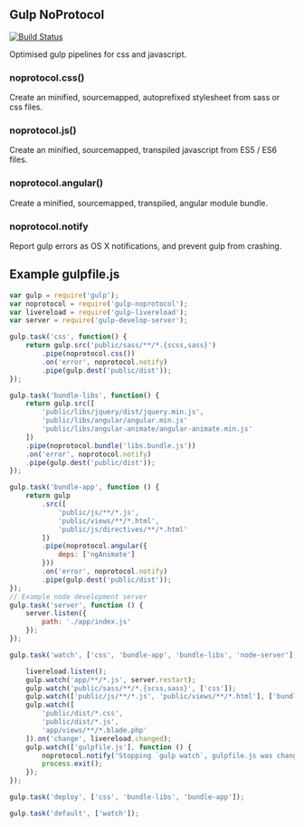 Gulp NoProtocol
----------------

[![Build Status](https://travis-ci.org/noprotocol/gulp-noprotocol.png)](https://travis-ci.org/noprotocol/gulp-noprotocol)

Optimised gulp pipelines for css and javascript.


### noprotocol.css()
Create an minified, sourcemapped, autoprefixed stylesheet from sass or css files.

### noprotocol.js()
Create an minified, sourcemapped, transpiled javascript from ES5 / ES6 files.

### noprotocol.angular()
Create a minified, sourcemapped, transpiled, angular module bundle.

### noprotocol.notify
Report gulp errors as OS X notifications, and prevent gulp from crashing.

## Example gulpfile.js

```js
var gulp = require('gulp');
var noprotocol = require('gulp-noprotocol');
var livereload = require('gulp-livereload');
var server = require('gulp-develop-server');

gulp.task('css', function() {
    return gulp.src('public/sass/**/*.{scss,sass}')
        .pipe(noprotocol.css())
        .on('error', noprotocol.notify)
        .pipe(gulp.dest('public/dist'));
});

gulp.task('bundle-libs', function() {
    return gulp.src([
        'public/libs/jquery/dist/jquery.min.js',
        'public/libs/angular/angular.min.js'
        'public/libs/angular-animate/angular-animate.min.js'
    ])
    .pipe(noprotocol.bundle('libs.bundle.js'))
    .on('error', noprotocol.notify)
    .pipe(gulp.dest('public/dist'));
});

gulp.task('bundle-app', function () {
    return gulp
        .src([
            'public/js/**/*.js',
            'public/views/**/*.html', 
            'public/js/directives/**/*.html'
        ])
        .pipe(noprotocol.angular({ 
            deps: ['ngAnimate']
        }))
        .on('error', noprotocol.notify)
        .pipe(gulp.dest('public/dist'));
});
// Example node development server
gulp.task('server', function () {
    server.listen({
        path: './app/index.js'
    });
});

gulp.task('watch', ['css', 'bundle-app', 'bundle-libs', 'node-server'], function() {

    livereload.listen();
    gulp.watch('app/**/*.js', server.restart);
    gulp.watch('public/sass/**/*.{scss,sass}', ['css']);
    gulp.watch(['public/js/**/*.js', 'public/views/**/*.html'], ['bundle-app']);
    gulp.watch([
        'public/dist/*.css',
        'public/dist/*.js',
        'app/views/**/*.blade.php'
    ]).on('change', livereload.changed);
    gulp.watch(['gulpfile.js'], function () {
        noprotocol.notify('Stopping `gulp watch`, gulpfile.js was changed');
        process.exit();
    });
});

gulp.task('deploy', ['css', 'bundle-libs', 'bundle-app']);

gulp.task('default', ['watch']);
```
